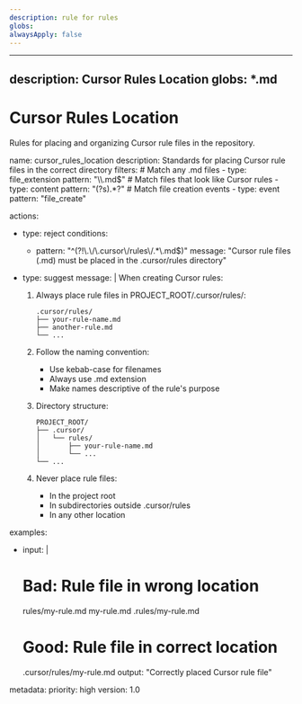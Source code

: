 ```yaml
---
description: rule for rules
globs: 
alwaysApply: false
---
```

---
description: Cursor Rules Location
globs: *.md
---
# Cursor Rules Location

Rules for placing and organizing Cursor rule files in the repository.

<rule>
name: cursor_rules_location
description: Standards for placing Cursor rule files in the correct directory
filters:
  # Match any .md files
  - type: file_extension
    pattern: "\\.md$"
  # Match files that look like Cursor rules
  - type: content
    pattern: "(?s)<rule>.*?</rule>"
  # Match file creation events
  - type: event
    pattern: "file_create"

actions:
  - type: reject
    conditions:
      - pattern: "^(?!\\.\\/\\.cursor\\/rules\\/.*\\.md$)"
        message: "Cursor rule files (.md) must be placed in the .cursor/rules directory"

  - type: suggest
    message: |
      When creating Cursor rules:

      1. Always place rule files in PROJECT_ROOT/.cursor/rules/:
         ```
         .cursor/rules/
         ├── your-rule-name.md
         ├── another-rule.md
         └── ...
         ```

      2. Follow the naming convention:
         - Use kebab-case for filenames
         - Always use .md extension
         - Make names descriptive of the rule's purpose

      3. Directory structure:
         ```
         PROJECT_ROOT/
         ├── .cursor/
         │   └── rules/
         │       ├── your-rule-name.md
         │       └── ...
         └── ...
         ```

      4. Never place rule files:
         - In the project root
         - In subdirectories outside .cursor/rules
         - In any other location

examples:
  - input: |
      # Bad: Rule file in wrong location
      rules/my-rule.md
      my-rule.md
      .rules/my-rule.md

      # Good: Rule file in correct location
      .cursor/rules/my-rule.md
    output: "Correctly placed Cursor rule file"

metadata:
  priority: high
  version: 1.0
</rule>
